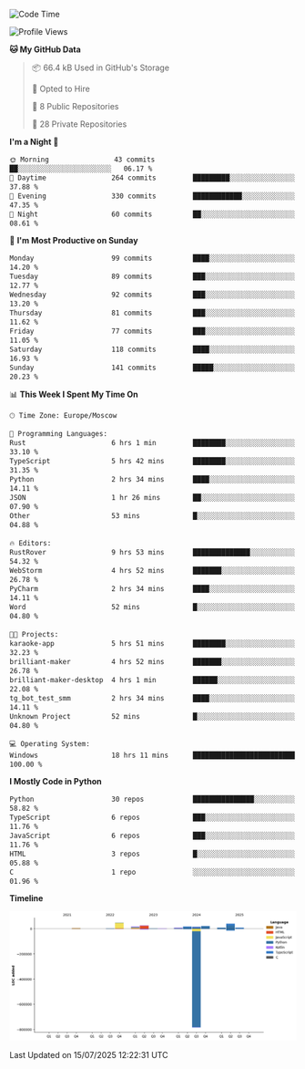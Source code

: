 <!--START_SECTION:waka-->
![Code Time](http://img.shields.io/badge/Code%20Time-732%20hrs%2030%20mins-blue)

![Profile Views](http://img.shields.io/badge/Profile%20Views-0-blue)

**🐱 My GitHub Data** 

> 📦 66.4 kB Used in GitHub's Storage 
 > 
> 💼 Opted to Hire
 > 
> 📜 8 Public Repositories 
 > 
> 🔑 28 Private Repositories 
 > 
**I'm a Night 🦉** 

```text
🌞 Morning                43 commits          ██░░░░░░░░░░░░░░░░░░░░░░░   06.17 % 
🌆 Daytime                264 commits         █████████░░░░░░░░░░░░░░░░   37.88 % 
🌃 Evening                330 commits         ████████████░░░░░░░░░░░░░   47.35 % 
🌙 Night                  60 commits          ██░░░░░░░░░░░░░░░░░░░░░░░   08.61 % 
```
📅 **I'm Most Productive on Sunday** 

```text
Monday                   99 commits          ████░░░░░░░░░░░░░░░░░░░░░   14.20 % 
Tuesday                  89 commits          ███░░░░░░░░░░░░░░░░░░░░░░   12.77 % 
Wednesday                92 commits          ███░░░░░░░░░░░░░░░░░░░░░░   13.20 % 
Thursday                 81 commits          ███░░░░░░░░░░░░░░░░░░░░░░   11.62 % 
Friday                   77 commits          ███░░░░░░░░░░░░░░░░░░░░░░   11.05 % 
Saturday                 118 commits         ████░░░░░░░░░░░░░░░░░░░░░   16.93 % 
Sunday                   141 commits         █████░░░░░░░░░░░░░░░░░░░░   20.23 % 
```


📊 **This Week I Spent My Time On** 

```text
🕑︎ Time Zone: Europe/Moscow

💬 Programming Languages: 
Rust                     6 hrs 1 min         ████████░░░░░░░░░░░░░░░░░   33.10 % 
TypeScript               5 hrs 42 mins       ████████░░░░░░░░░░░░░░░░░   31.35 % 
Python                   2 hrs 34 mins       ████░░░░░░░░░░░░░░░░░░░░░   14.11 % 
JSON                     1 hr 26 mins        ██░░░░░░░░░░░░░░░░░░░░░░░   07.90 % 
Other                    53 mins             █░░░░░░░░░░░░░░░░░░░░░░░░   04.88 % 

🔥 Editors: 
RustRover                9 hrs 53 mins       ██████████████░░░░░░░░░░░   54.32 % 
WebStorm                 4 hrs 52 mins       ███████░░░░░░░░░░░░░░░░░░   26.78 % 
PyCharm                  2 hrs 34 mins       ████░░░░░░░░░░░░░░░░░░░░░   14.11 % 
Word                     52 mins             █░░░░░░░░░░░░░░░░░░░░░░░░   04.80 % 

🐱‍💻 Projects: 
karaoke-app              5 hrs 51 mins       ████████░░░░░░░░░░░░░░░░░   32.23 % 
brilliant-maker          4 hrs 52 mins       ███████░░░░░░░░░░░░░░░░░░   26.78 % 
brilliant-maker-desktop  4 hrs 1 min         ██████░░░░░░░░░░░░░░░░░░░   22.08 % 
tg_bot_test_smm          2 hrs 34 mins       ████░░░░░░░░░░░░░░░░░░░░░   14.11 % 
Unknown Project          52 mins             █░░░░░░░░░░░░░░░░░░░░░░░░   04.80 % 

💻 Operating System: 
Windows                  18 hrs 11 mins      █████████████████████████   100.00 % 
```

**I Mostly Code in Python** 

```text
Python                   30 repos            ███████████████░░░░░░░░░░   58.82 % 
TypeScript               6 repos             ███░░░░░░░░░░░░░░░░░░░░░░   11.76 % 
JavaScript               6 repos             ███░░░░░░░░░░░░░░░░░░░░░░   11.76 % 
HTML                     3 repos             █░░░░░░░░░░░░░░░░░░░░░░░░   05.88 % 
C                        1 repo              ░░░░░░░░░░░░░░░░░░░░░░░░░   01.96 % 
```



**Timeline**

![Lines of Code chart](https://raw.githubusercontent.com/adlemx/adlemx/main/assets/bar_graph.png)


 Last Updated on 15/07/2025 12:22:31 UTC
<!--END_SECTION:waka-->
